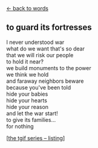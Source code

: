 <div class="goback">
<a href="/words/">&larr; back to words</a>
</div>
<h2>
	to guard its fortresses</h2>
<p>I never understood war<br>
what do we want that's so dear<br>
that we will risk our people<br>
to hold it near?<br>
we build monuments to the power<br>
we think we hold<br>
and faraway neighbors beware<br>
because you've been told<br>
hide your babies<br>
hide your hearts<br>
hide your reason<br>
and let the war start!<br>
to give its families...<br>
for nothing</p>
<p>[<a href="/words/tgif">the tgif series &#0150; listing</a>]</p>
	